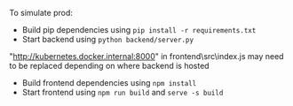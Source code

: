 To simulate prod:

- Build pip dependencies using `pip install -r requirements.txt`
- Start backend using `python backend/server.py`

"http://kubernetes.docker.internal:8000" in frontend\src\index.js may need to be replaced depending on where backend is hosted

- Build frontend dependencies using `npm install`
- Start frontend using `npm run build` and `serve -s build`